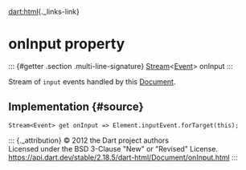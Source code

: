 [dart:html](../../dart-html/dart-html-library){._links-link}

onInput property
================

::: {#getter .section .multi-line-signature}
[Stream](../../dart-async/stream-class)\<[Event](../event-class)\>
onInput
:::

Stream of `input` events handled by this [Document](../document-class).

Implementation {#source}
--------------

``` {.language-dart data-language="dart"}
Stream<Event> get onInput => Element.inputEvent.forTarget(this);
```

::: {._attribution}
© 2012 the Dart project authors\
Licensed under the BSD 3-Clause \"New\" or \"Revised\" License.\
<https://api.dart.dev/stable/2.18.5/dart-html/Document/onInput.html>
:::
